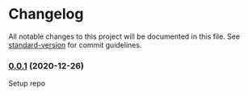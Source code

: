 # Changelog

All notable changes to this project will be documented in this file. See [standard-version](https://github.com/conventional-changelog/standard-version) for commit guidelines.

### [0.0.1]() (2020-12-26)

Setup repo